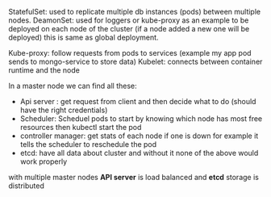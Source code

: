 StatefulSet: used to replicate multiple db instances (pods) between multiple nodes.
DeamonSet: used for loggers or kube-proxy as an example to be deployed on each node of the cluster (if a node added a new one will be deployed) this is same as global deployment.

Kube-proxy: follow requests from pods to services (example my app pod sends to mongo-service to store data)
Kubelet: connects between container runtime and the node

In a master node we can find all these:
- Api server : get request from client and then decide what to do (should have the right credentials)
- Scheduler: Scheduel pods to start by knowing which node has most free resources then kubectl start the pod
- controller manager: get stats of each node if one is down for example it tells the scheduler to reschedule the pod
- etcd: have all data about cluster and without it none of the above would work properly

with multiple master nodes **API server** is load balanced and **etcd** storage is distributed

